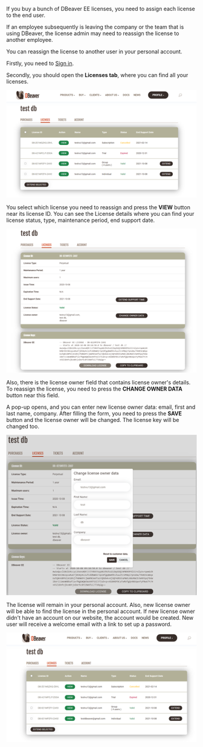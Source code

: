 If you buy a bunch of DBeaver EE licenses, you need to assign each license to the end user.

If an employee subsequently is leaving the company or the team that is using DBeaver, the license admin may need to reassign the license to another employee.

You can reassign the license to another user in your personal account.

Firstly, you need to [Sign in](https://dbeaver.com/signin/).

Secondly, you should open the **Licenses tab**, where you can find all your licenses. 

![](images/license/lic-tab.png)

You select which license you need to reassign and press the **VIEW** button near its license ID. You can see the License details where you can find your license status, type, maintenance period, end support date.

![](images/license/lic-details.png)

Also, there is the license owner field that contains license owner's details. To reassign the license, you need to press the **CHANGE OWNER DATA** button near this field.

A pop-up opens, and you can enter new license owner data: email, first and last name, company. After filling the form, you need to press the **SAVE** button and the license owner will be changed. The license key will be changed too.

![](images/license/form.png)

The license will remain in your personal account. Also, new license owner will be able to find the license in the personal account. If new license owner didn't have an account on our website, the account would be created. New user will receive a welcome email with a link to set up a password.

![](images/license/lic-tab-newpng.png)
